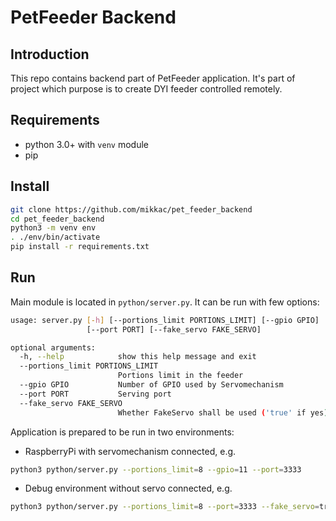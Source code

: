 # PetFeeder Backend 

## Introduction
This repo contains backend part of PetFeeder application. It's part of project which purpose is to create DYI feeder controlled remotely.

## Requirements
* python 3.0+ with `venv` module
* pip

## Install

```bash
git clone https://github.com/mikkac/pet_feeder_backend
cd pet_feeder_backend
python3 -m venv env
. ./env/bin/activate
pip install -r requirements.txt
```

## Run
Main module is located in `python/server.py`. It can be run with few options:
```bash
usage: server.py [-h] [--portions_limit PORTIONS_LIMIT] [--gpio GPIO]
                 [--port PORT] [--fake_servo FAKE_SERVO]

optional arguments:
  -h, --help            show this help message and exit
  --portions_limit PORTIONS_LIMIT
                        Portions limit in the feeder
  --gpio GPIO           Number of GPIO used by Servomechanism
  --port PORT           Serving port
  --fake_servo FAKE_SERVO
                        Whether FakeServo shall be used ('true' if yes)
```
Application is prepared to be run in two environments:
* RaspberryPi with servomechanism connected, e.g.
```bash
python3 python/server.py --portions_limit=8 --gpio=11 --port=3333
```

* Debug environment without servo connected, e.g.
```bash
python3 python/server.py --portions_limit=8 --port=3333 --fake_servo=true
```
